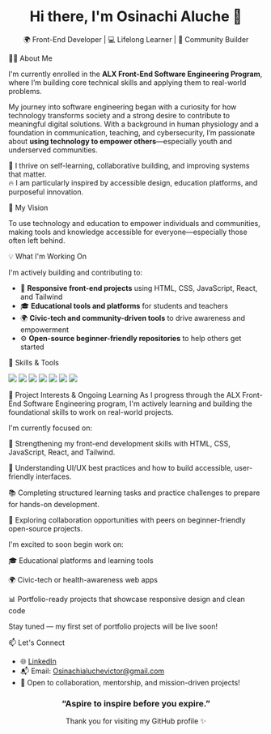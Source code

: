 <h1 align="center">Hi there, I'm Osinachi Aluche 👋</h1>

<p align="center">
  🌍 Front-End Developer | 💻 Lifelong Learner | 🌱 Community Builder
</p>

👨‍💻 About Me

I'm currently enrolled in the <strong>ALX Front-End Software Engineering Program</strong>, where I’m building core technical skills and applying them to real-world problems.

My journey into software engineering began with a curiosity for how technology transforms society and a strong desire to contribute to meaningful digital solutions. With a background in human physiology and a foundation in communication, teaching, and cybersecurity, I’m passionate about **using technology to empower others**—especially youth and underserved communities.

🧠 I thrive on self-learning, collaborative building, and improving systems that matter.  
🔥 I am particularly inspired by accessible design, education platforms, and purposeful innovation.

🎯 My Vision

To use technology and education to empower individuals and communities, making tools and knowledge accessible for everyone—especially those often left behind.

💡 What I'm Working On

I'm actively building and contributing to:

- 🔧 **Responsive front-end projects** using HTML, CSS, JavaScript, React, and Tailwind
- 🎓 **Educational tools and platforms** for students and teachers
- 🌍 **Civic-tech and community-driven tools** to drive awareness and empowerment
- ⚙️ **Open-source beginner-friendly repositories** to help others get started

📌 Skills & Tools

<p align="left">
  <img src="https://img.shields.io/badge/HTML5-E34F26?style=flat&logo=html5&logoColor=white" />
  <img src="https://img.shields.io/badge/CSS3-1572B6?style=flat&logo=css3&logoColor=white" />
  <img src="https://img.shields.io/badge/JavaScript-F7DF1E?style=flat&logo=javascript&logoColor=black" />
  <img src="https://img.shields.io/badge/React-61DAFB?style=flat&logo=react&logoColor=black" />
  <img src="https://img.shields.io/badge/Tailwind-38B2AC?style=flat&logo=tailwindcss&logoColor=white" />
  <img src="https://img.shields.io/badge/Git-F05032?style=flat&logo=git&logoColor=white" />
  <img src="https://img.shields.io/badge/GitHub-181717?style=flat&logo=github&logoColor=white" />
</p>

💼 Project Interests & Ongoing Learning
As I progress through the ALX Front-End Software Engineering program, I'm actively learning and building the foundational skills to work on real-world projects.

I'm currently focused on:

🧱 Strengthening my front-end development skills with HTML, CSS, JavaScript, React, and Tailwind.

🧠 Understanding UI/UX best practices and how to build accessible, user-friendly interfaces.

📚 Completing structured learning tasks and practice challenges to prepare for hands-on development.

👥 Exploring collaboration opportunities with peers on beginner-friendly open-source projects.

I'm excited to soon begin work on:

🎓 Educational platforms and learning tools

🌍 Civic-tech or health-awareness web apps

📊 Portfolio-ready projects that showcase responsive design and clean code

Stay tuned — my first set of portfolio projects will be live soon!

📫 Let's Connect

- 🌐 [LinkedIn](https://www.linkedin.com/in/osinachi-aluche/)
- 📬 Email: Osinachialuchevictor@gmail.com
- 🌟 Open to collaboration, mentorship, and mission-driven projects!

<h3 align="center">“Aspire to inspire before you expire.”</h3>
<p align="center">Thank you for visiting my GitHub profile ✨</p>
